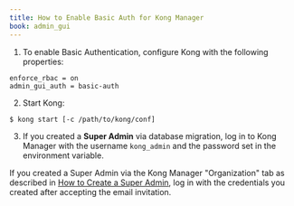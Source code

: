 ```yaml
---
title: How to Enable Basic Auth for Kong Manager
book: admin_gui
---
```


1. To enable Basic Authentication, configure Kong with the following properties:

```
enforce_rbac = on
admin_gui_auth = basic-auth
```

2. Start Kong:

```
$ kong start [-c /path/to/kong/conf]
```

3. If you created a **Super Admin** via database migration, log in to Kong 
Manager with the username `kong_admin` and the password 
set in the environment variable.

If you created a Super Admin via the Kong Manager "Organization" tab 
as described in 
[How to Create a Super Admin](/enterprise/{{page.kong_version}}/kong-manager/authentication/super-admin), 
log in with the credentials you created after accepting the email 
invitation.
